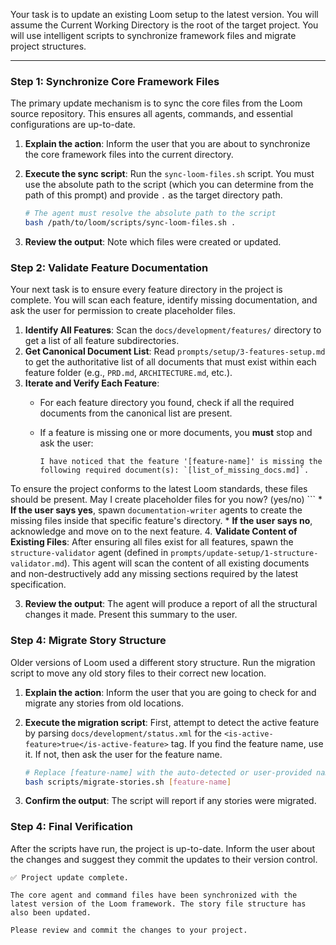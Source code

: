 Your task is to update an existing Loom setup to the latest version. You will assume the Current Working Directory is the root of the target project. You will use intelligent scripts to synchronize framework files and migrate project structures.

---

### Step 1: Synchronize Core Framework Files

The primary update mechanism is to sync the core files from the Loom source repository. This ensures all agents, commands, and essential configurations are up-to-date.

1.  **Explain the action**: Inform the user that you are about to synchronize the core framework files into the current directory.

2.  **Execute the sync script**: Run the `sync-loom-files.sh` script. You must use the absolute path to the script (which you can determine from the path of this prompt) and provide `.` as the target directory path.

    ```bash
    # The agent must resolve the absolute path to the script
    bash /path/to/loom/scripts/sync-loom-files.sh .
    ```

3.  **Review the output**: Note which files were created or updated.

### Step 2: Validate Feature Documentation

Your next task is to ensure every feature directory in the project is complete. You will scan each feature, identify missing documentation, and ask the user for permission to create placeholder files.

1.  **Identify All Features**: Scan the `docs/development/features/` directory to get a list of all feature subdirectories.
2.  **Get Canonical Document List**: Read `prompts/setup/3-features-setup.md` to get the authoritative list of all documents that must exist within each feature folder (e.g., `PRD.md`, `ARCHITECTURE.md`, etc.).
3.  **Iterate and Verify Each Feature**:
    *   For each feature directory you found, check if all the required documents from the canonical list are present.
    *   If a feature is missing one or more documents, you **must** stop and ask the user:

        ```
        I have noticed that the feature '[feature-name]' is missing the following required document(s): `[list_of_missing_docs.md]`. 

To ensure the project conforms to the latest Loom standards, these files should be present. May I create placeholder files for you now? (yes/no)
        ```
    *   **If the user says yes**, spawn `documentation-writer` agents to create the missing files inside that specific feature's directory.
    *   **If the user says no**, acknowledge and move on to the next feature.
4.  **Validate Content of Existing Files**: After ensuring all files exist for all features, spawn the `structure-validator` agent (defined in `prompts/update-setup/1-structure-validator.md`). This agent will scan the content of all existing documents and non-destructively add any missing sections required by the latest specification.

3.  **Review the output**: The agent will produce a report of all the structural changes it made. Present this summary to the user.

### Step 4: Migrate Story Structure

Older versions of Loom used a different story structure. Run the migration script to move any old story files to their correct new location.

1.  **Explain the action**: Inform the user that you are going to check for and migrate any stories from old locations.

2.  **Execute the migration script**: First, attempt to detect the active feature by parsing `docs/development/status.xml` for the `<is-active-feature>true</is-active-feature>` tag. If you find the feature name, use it. If not, then ask the user for the feature name.

    ```bash
    # Replace [feature-name] with the auto-detected or user-provided name
    bash scripts/migrate-stories.sh [feature-name]
    ```

3.  **Confirm the output**: The script will report if any stories were migrated.

### Step 4: Final Verification

After the scripts have run, the project is up-to-date. Inform the user about the changes and suggest they commit the updates to their version control.

```
✅ Project update complete.

The core agent and command files have been synchronized with the latest version of the Loom framework. The story file structure has also been updated.

Please review and commit the changes to your project.
```
